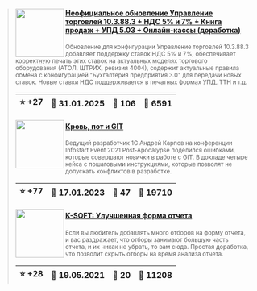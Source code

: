 ﻿<div id="infostart_posts">


> <img src="https://infostart.ru/upload/iblock/5eb/5eb4c6e841bff63dfec4efd18a2665e1.png?973a9bdd-5599-4ef6-8a18-756d61a472ea" width="96" align="left"> 
> <h4 style="color: white;"><a href="https://infostart.ru/1c/tools/2299462/">Неофициальное обновление Управление торговлей 10.3.88.3 + НДС 5% и 7% + Книга продаж + УПД 5.03 + Онлайн-кассы (доработка)</a></h4>
> <small>Обновление для конфигурации Управление торговлей 10.3.88.3 добавляет поддержку ставок НДС 5% и 7%, обеспечивает корректную печать этих ставок на актуальных моделях торгового оборудования (АТОЛ, ШТРИХ, ревизия 4004), содержит актуальные правила обмена с конфигурацией &quot;Бухгалтерия предприятия 3.0&quot; для передачи новых ставок. Новые ставки НДС поддерживается в печатных формах УПД, ТТН и т.д.</small>  
> <br clear="left">
>
> | :star: +27 |  :calendar: 31.01.2025 |  :speech_balloon: 106 |  :eyes: 6591 |
>  |-|-|-|-|  
> <img src="https://infostart.ru/upload/iblock/b85/b850adc38f0223dec437ee965d76b996.jpg?efeeeef2-ea76-4211-b989-4b905fdb04c1" width="96" align="left"> 
> <h4 style="color: white;"><a href="https://infostart.ru/1c/articles/1791661/">Кровь, пот и GIT</a></h4>
> <small>Ведущий разработчик 1С Андрей Карпов на конференции Infostart Event 2021 Post-Apocalypse поделился ошибками, которые совершают новички в работе с GIT. В докладе четыре кейса с пошаговыми инструкциями, которые позволят не допускать конфликтов в разработке.</small>  
> <br clear="left">
>
> | :star: +77 |  :calendar: 17.01.2023 |  :speech_balloon: 47 |  :eyes: 19710 |
>  |-|-|-|-|  
> <img src="https://infostart.ru/upload/iblock/895/8950604280118c383a1e0c5aaae4997d.png?3ac7227b-db00-452d-ba7a-a2ab3aa695e6" width="96" align="left"> 
> <h4 style="color: white;"><a href="https://infostart.ru/1c/reports/1443392/">K-SOFT: Улучшенная форма отчета</a></h4>
> <small>Если вы любитель добавлять много отборов на форму отчета, и вас раздражает, что отборы занимают большую часть отчета, и их никак не убрать, то вам сюда. Простая доработка, что позволит скрыть отборы на время анализа отчета.</small>  
> <br clear="left">
>
> | :star: +28 |  :calendar: 19.05.2021 |  :speech_balloon: 20 |  :eyes: 11208 |
>  |-|-|-|-|  
</div>
